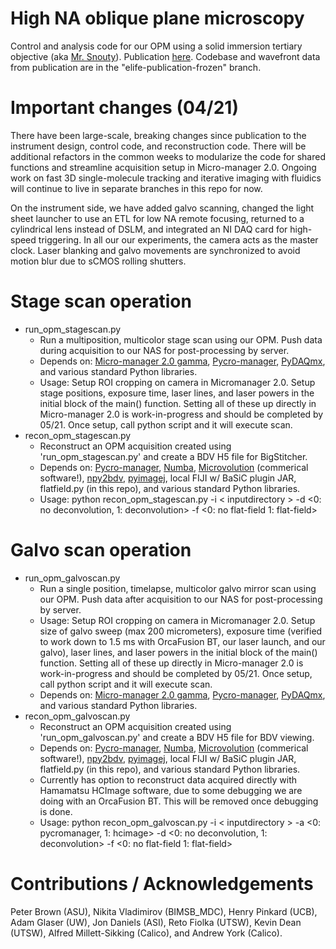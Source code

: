 # High NA oblique plane microscopy
Control and analysis code for our OPM using a solid immersion tertiary objective (aka [Mr. Snouty](https://andrewgyork.github.io/high_na_single_objective_lightsheet/)). Publication [here](https://elifesciences.org/articles/57681). Codebase and wavefront data from publication are in the "elife-publication-frozen" branch. 

# Important changes (04/21)
There have been large-scale, breaking changes since publication to the instrument design, control code, and reconstruction code. There will be additional refactors in the common weeks to modularize the code for shared functions and streamline acquisition setup in Micro-manager 2.0. Ongoing work on fast 3D single-molecule tracking and iterative imaging with fluidics will continue to live in separate branches in this repo for now.

On the instrument side, we have added galvo scanning, changed the light sheet launcher to use an ETL for low NA remote focusing, returned to a cylindrical lens instead of DSLM, and integrated an NI DAQ card for high-speed triggering. In all our our experiments, the camera acts as the master clock. Laser blanking and galvo movements are synchronized to avoid motion blur due to sCMOS rolling shutters.

# Stage scan operation
* run_opm_stagescan.py
  * Run a multiposition, multicolor stage scan using our OPM. Push data during acquisition to our NAS for post-processing by server.
  * Depends on: [Micro-manager 2.0 gamma](https://micro-manager.org/wiki/Download_Micro-Manager_Latest_Release), [Pycro-manager](https://pycro-manager.readthedocs.io/en/latest/),  [PyDAQmx](https://github.com/clade/PyDAQmx), and various standard Python libraries.
  * Usage: Setup ROI cropping on camera in Micromanager 2.0. Setup stage positions, exposure time, laser lines, and laser powers in the initial block of the main() function. Setting all of these up directly in Micro-manager 2.0 is work-in-progress and should be completed by 05/21. Once setup, call python script and it will execute scan.
* recon_opm_stagescan.py
  * Reconstruct an OPM acquisition created using 'run_opm_stagescan.py' and create a BDV H5 file for BigStitcher.
  * Depends on: [Pycro-manager](https://pycro-manager.readthedocs.io/en/latest/), [Numba](http://numba.pydata.org/), [Microvolution](https://www.microvolution.com/) (commerical software!), [npy2bdv](https://github.com/nvladimus/npy2bdv), [pyimagej](https://github.com/imagej/pyimagej), local FIJI w/ BaSiC plugin JAR, flatfield.py (in this repo), and various standard Python libraries.
  * Usage: python recon_opm_stagescan.py -i < inputdirectory > -d <0: no deconvolution, 1: deconvolution> -f <0: no flat-field 1: flat-field>

# Galvo scan operation
* run_opm_galvoscan.py
  * Run a single position, timelapse, multicolor galvo mirror scan using our OPM. Push data after acquisition to our NAS for post-processing by server.
  * Usage: Setup ROI cropping on camera in Micromanager 2.0. Setup size of galvo sweep (max 200 micrometers), exposure time (verified to work down to 1.5 ms with OrcaFusion BT, our laser launch, and our galvo), laser lines, and laser powers in the initial block of the main() function. Setting all of these up directly in Micro-manager 2.0 is work-in-progress and should be completed by 05/21. Once setup, call python script and it will execute scan.
  * Depends on: [Micro-manager 2.0 gamma](https://micro-manager.org/wiki/Download_Micro-Manager_Latest_Release), [Pycro-manager](https://pycro-manager.readthedocs.io/en/latest/),  [PyDAQmx](https://github.com/clade/PyDAQmx), and various standard Python libraries.
* recon_opm_galvoscan.py
  * Reconstruct an OPM acquisition created using 'run_opm_galvoscan.py' and create a BDV H5 file for BDV viewing.
  * Depends on: [Pycro-manager](https://pycro-manager.readthedocs.io/en/latest/), [Numba](http://numba.pydata.org/), [Microvolution](https://www.microvolution.com/) (commerical software!), [npy2bdv](https://github.com/nvladimus/npy2bdv), [pyimagej](https://github.com/imagej/pyimagej), local FIJI w/ BaSiC plugin JAR, flatfield.py (in this repo), and various standard Python libraries.
  * Currently has option to reconstruct data acquired directly with Hamamatsu HCImage software, due to some debugging we are doing with an OrcaFusion BT. This will be removed once debugging is done.
  * Usage: python recon_opm_galvoscan.py -i < inputdirectory > -a <0: pycromanager, 1: hcimage> -d <0: no deconvolution, 1: deconvolution> -f <0: no flat-field 1: flat-field>

# Contributions / Acknowledgements
Peter Brown (ASU), Nikita Vladimirov (BIMSB_MDC),  Henry Pinkard (UCB), Adam Glaser (UW), Jon Daniels (ASI), Reto Fiolka (UTSW), Kevin Dean (UTSW), Alfred Millett-Sikking (Calico), and Andrew York (Calico).
